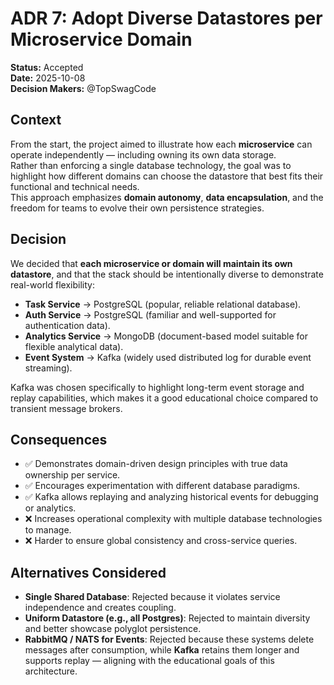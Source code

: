 # ADR 7: Adopt Diverse Datastores per Microservice Domain

**Status:** Accepted  
**Date:** 2025-10-08  
**Decision Makers:** @TopSwagCode

## Context
From the start, the project aimed to illustrate how each **microservice** can operate independently — including owning its own data storage.  
Rather than enforcing a single database technology, the goal was to highlight how different domains can choose the datastore that best fits their functional and technical needs.  
This approach emphasizes **domain autonomy**, **data encapsulation**, and the freedom for teams to evolve their own persistence strategies.

## Decision
We decided that **each microservice or domain will maintain its own datastore**, and that the stack should be intentionally diverse to demonstrate real-world flexibility:  
- **Task Service** → PostgreSQL (popular, reliable relational database).  
- **Auth Service** → PostgreSQL (familiar and well-supported for authentication data).  
- **Analytics Service** → MongoDB (document-based model suitable for flexible analytical data).  
- **Event System** → Kafka (widely used distributed log for durable event streaming).  

Kafka was chosen specifically to highlight long-term event storage and replay capabilities, which makes it a good educational choice compared to transient message brokers.

## Consequences

- ✅ Demonstrates domain-driven design principles with true data ownership per service.  
- ✅ Encourages experimentation with different database paradigms.  
- ✅ Kafka allows replaying and analyzing historical events for debugging or analytics.  
- ❌ Increases operational complexity with multiple database technologies to manage.  
- ❌ Harder to ensure global consistency and cross-service queries.

## Alternatives Considered

- **Single Shared Database**: Rejected because it violates service independence and creates coupling.  
- **Uniform Datastore (e.g., all Postgres)**: Rejected to maintain diversity and better showcase polyglot persistence.  
- **RabbitMQ / NATS for Events**: Rejected because these systems delete messages after consumption, while **Kafka** retains them longer and supports replay — aligning with the educational goals of this architecture.
